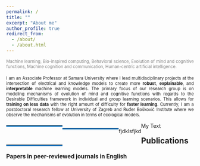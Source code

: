 ```yaml
---
permalink: /
title: ""
excerpt: "About me"
author_profile: true
redirect_from: 
  - /about/
  - /about.html
---
```



<div style ="text-align: justify;">
<span style ="color:gray; font-size:80%; ">
Machine learning, Bio-inspired computing, Behavioral science, Evolution of mind and cognitive functions, Machine cognition and communication, Human-centric artificial intelligence. 
</span><br><br>

<span style ="font-size:80%; ">
I am an Associate Professor at Samara University where I lead multidisciplinary projects at the intersection of electrical and knowledge models to create more <strong>robust</strong>, <strong>explainable</strong>, and <strong>interpretable</strong>  machine learning models. The primary focus of our research group is on modeling mechanisms of evolution of mind and cognitive functions with regards to the Desirable Difficulties  framework in individual and group learning scenarios. This allows for <strong>training on less data</strong> with the right amount of difficulty for <strong>faster learning</strong>. Currently, I am a postdoctoral research fellow at University of Zagreb and Ruđer Bošković Institute where we observe the mechanisms of evolution in terms of ecological models.  
</span>
</div>



        

<p style="float:left;">
    <hr style="clear: none; position: relative; top: 0.5em; float:left; border-bottom: 3px solid #0070bc; width: 30%;"/>
</p>

<html><body><hr style="float: left; border-bottom: 3px solid #0070bc; width: 30%"/> My Text</body></html>

<p style="float:left;">
    fjdklsfjkd<hr style="float:left; border-bottom: 3px solid #0070bc; width: 30%;"/>
</p>

<h4>
<a name="publications"></a>
<div style="font-size:150%; ">
    Publications
</div>
</h4> 

<h4>
<div style="font-size:110%; ">
    Papers in peer-reviewed journals in English
</div>
</h4> 



